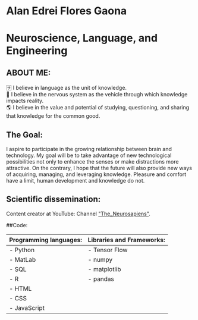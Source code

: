 # Alan Edrei Flores Gaona 
# Neuroscience, Language, and Engineering

## ABOUT ME:

🈂️ I believe in language as the unit of knowledge.  <br>
🧠 I believe in the nervous system as the vehicle through which knowledge impacts reality.  <br>
🌎 I believe in the value and potential of studying, questioning, and sharing that knowledge for the common good.  <br>

## The Goal: <br>
I aspire to participate in the growing relationship between brain and technology. My goal will be to take advantage of new technological possibilities not only to enhance the senses or make distractions more attractive. On the contrary, I hope that the future will also provide new ways of acquiring, managing, and leveraging knowledge. Pleasure and comfort have a limit, human development and knowledge do not.


## Scientific dissemination:
Content creator at YouTube: Channel ["The_Neurosapiens"](https://www.youtube.com/@the_neurosapiens).

##Code:

| Programming languages: | Libraries and Frameworks: |
|------------------------|---------------------------|
| - Python               | - Tensor Flow             |
| - MatLab               | - numpy                   |
| - SQL                  | - matplotlib              |
| - R                    | - pandas                  |
| - HTML                 |                           |
| - CSS                  |                           |
| - JavaScript           |                           |

